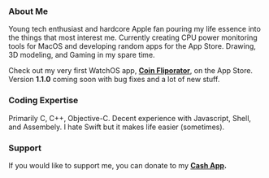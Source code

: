 ### About Me

Young tech enthusiast and hardcore Apple fan pouring my life essence into the things that most interest me. Currently creating CPU power monitoring tools for MacOS and developing random apps for the App Store. Drawing, 3D modeling, and Gaming in my spare time.

Check out my very first WatchOS app, [**Coin Fliporator**](https://apps.apple.com/app/coin-fliporator/id1611054060), on the App Store. Version **1.1.0** coming soon with bug fixes and a lot of new stuff.

### Coding Expertise
Primarily C, C++, Objective-C. Decent experience with Javascript, Shell, and Assembely. I hate Swift but it makes life easier (sometimes).

### Support
If you would like to support me, you can donate to my **[Cash App](https://cash.app/$bitespotatobacks).**
